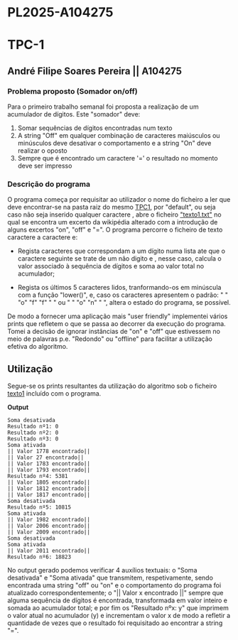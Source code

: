 # PL2025-A104275
# TPC-1
## André Filipe Soares Pereira || A104275

### Problema proposto (Somador on/off) 
  Para o primeiro trabalho semanal foi proposta a realização de um acumulador de dígitos. Este "somador" deve:
   1. Somar sequências de dígitos encontradas num texto
   2. A string "Off" em qualquer combinação de caracteres maiúsculos ou minúsculos deve desativar o comportamento e a string "On" deve realizar o oposto
   3. Sempre que é encontrado um caractere '=' o resultado no momento deve ser impresso

### Descrição do programa 
 O programa começa por requisitar ao utilizador o nome do ficheiro a ler que deve encontrar-se na pasta raiz do mesmo [TPC1](https://github.com/AndrePereira123/PL2025-A104275/tree/main/TPC1), por "default", ou seja caso não seja inserido qualquer caractere , abre o ficheiro ["texto1.txt"](https://github.com/AndrePereira123/PL2025-A104275/blob/main/TPC1/texto_teste_1.txt) no qual se encontra um excerto da wikipédia alterado com a introdução de alguns excertos "on", "off" e "=". O programa percorre o ficheiro de texto caractere a caractere e: 
 
 - Regista caracteres que correspondam a um dígito numa lista ate que o caractere seguinte se trate de um não digito e , nesse caso, calcula o valor associado à sequência de dígitos e soma ao valor total no acumulador;
   
 - Regista os últimos 5 caracteres lidos, tranformando-os em minúscula com a função "lower()", e, caso os caracteres apresentem o padrão: " " "o" "f" "f" " " ou " " "o" "n" " ", altera o estado do programa, se possível.

 De modo a fornecer uma aplicação mais "user friendly" implementei vários prints que refletem o que se passa ao decorrer da execução do programa.
 Tomei a decisão de ignorar instâncias de "on" e "off" que estivessem no meio de palavras p.e. "Redondo" ou "offline" para facilitar a utilização efetiva do algoritmo.

## Utilização
Segue-se os prints resultantes da utilização do algoritmo sob o ficheiro [texto1](https://github.com/AndrePereira123/PL2025-A104275/blob/main/TPC1/texto_teste_1.txt) incluído com o 
programa.

**Output**
```
Soma desativada
Resultado nº1: 0
Resultado nº2: 0
Resultado nº3: 0
Soma ativada
|| Valor 1778 encontrado||
|| Valor 27 encontrado||
|| Valor 1783 encontrado||
|| Valor 1793 encontrado||
Resultado nº4: 5381
|| Valor 1805 encontrado||
|| Valor 1812 encontrado||
|| Valor 1817 encontrado||
Soma desativada
Resultado nº5: 10815
Soma ativada
|| Valor 1982 encontrado||
|| Valor 2006 encontrado||
|| Valor 2009 encontrado||
Soma desativada
Soma ativada
|| Valor 2011 encontrado||
Resultado nº6: 18823
```
No output gerado podemos verificar 4 auxílios textuais: o "Soma desativada" e "Soma ativada" que transmitem, respetivamente, sendo encontrada uma string "off" ou "on" e o comportamento do programa foi atualizado correspondentemente; o "|| Valor x encontrado ||" sempre que alguma sequência de dígitos é encontrada, transformada em valor inteiro e somada ao acumulador total; e por fim os "Resultado nºx: y" que imprimem o valor atual no acumulador (y) e incrementam o valor x de modo a refletir a quantidade de vezes que o resultado foi requisitado ao encontrar a string "=".
